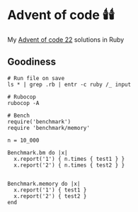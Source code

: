 # Advent of code 🕯️🕯️

My [Advent of code 22](https://adventofcode.com/2022) solutions in Ruby

## Goodiness
```
# Run file on save
ls * | grep .rb | entr -c ruby /_ input

# Rubocop
rubocop -A

# Bench
require('benchmark')
require 'benchmark/memory'

n = 10_000

Benchmark.bm do |x|
  x.report('1') { n.times { test1 } }
  x.report('2') { n.times { test2 } }


Benchmark.memory do |x|
  x.report('1') { test1 }
  x.report('2') { test2 }
end
```